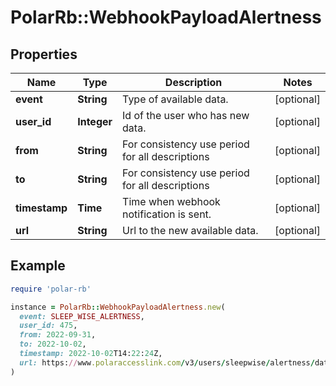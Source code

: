 # PolarRb::WebhookPayloadAlertness

## Properties

| Name | Type | Description | Notes |
| ---- | ---- | ----------- | ----- |
| **event** | **String** | Type of available data. | [optional] |
| **user_id** | **Integer** | Id of the user who has new data. | [optional] |
| **from** | **String** | For consistency use period for all descriptions | [optional] |
| **to** | **String** | For consistency use period for all descriptions | [optional] |
| **timestamp** | **Time** | Time when webhook notification is sent. | [optional] |
| **url** | **String** | Url to the new available data. | [optional] |

## Example

```ruby
require 'polar-rb'

instance = PolarRb::WebhookPayloadAlertness.new(
  event: SLEEP_WISE_ALERTNESS,
  user_id: 475,
  from: 2022-09-31,
  to: 2022-10-02,
  timestamp: 2022-10-02T14:22:24Z,
  url: https://www.polaraccesslink.com/v3/users/sleepwise/alertness/date?from&#x3D;2022-09-31&amp;to&#x3D;2022-10-02
)
```

